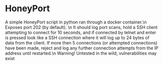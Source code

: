 # HoneyPort
A simple HoneyPort script in python ran through a docker container.\n
Exposes port 202 (by default). \n
It should log port scans, hold a SSH client attempting to connect for 10 seconds, and if connected by telnet and enter is pressed look like a SSH connection where it will log up to 24 bytes of data from the client.  If more then 5 connections (or attempted connections) have been made, reject and log any further connection attempts from the IP address until restarted.\n
Warning! Untested in the wild, 
vulnerabilities may exist
